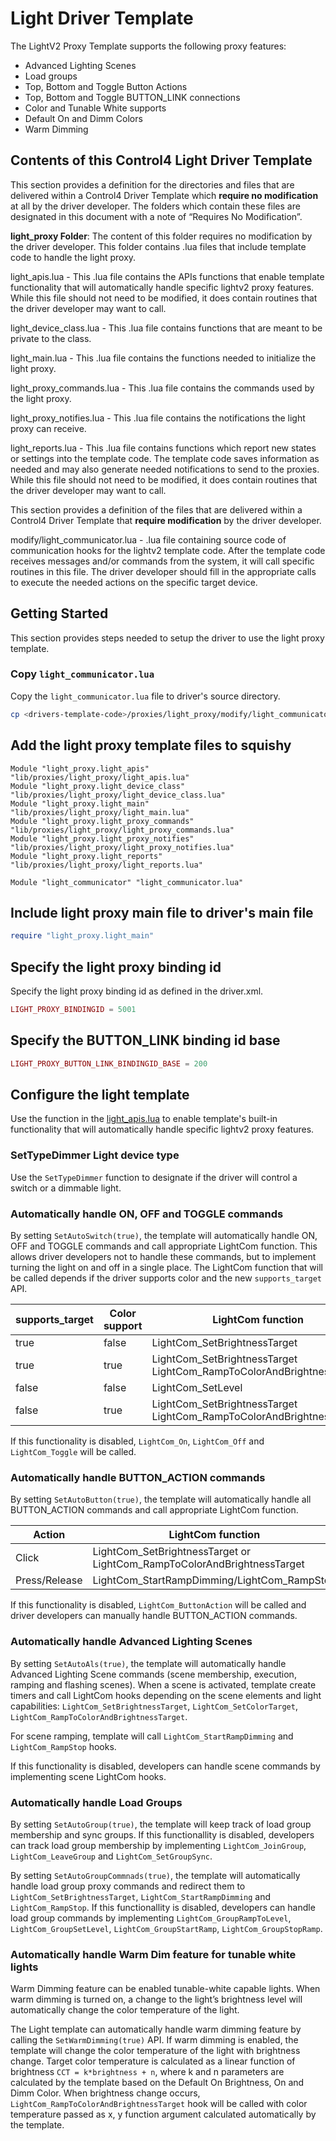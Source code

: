 # Light Driver Template

The LightV2 Proxy Template supports the following proxy features:

- Advanced Lighting Scenes
- Load groups
- Top, Bottom and Toggle Button Actions
- Top, Bottom and Toggle BUTTON_LINK connections
- Color and Tunable White supports
- Default On and Dimm Colors
- Warm Dimming


## Contents of this Control4 Light Driver Template

This section provides a definition for the directories and files that are delivered within a Control4 Driver Template which **require no modification** at all by the driver developer. The folders which contain these files are designated in this document with a note of “Requires No Modification”.

**light_proxy Folder**: The content of this folder requires no modification by the driver developer. This folder contains .lua files that include template code to handle the light proxy.

light\_apis.lua - This .lua file contains the APIs functions that enable template functionality that will automatically handle specific lightv2 proxy features. While this file should not need to be modified, it does contain routines that the driver developer may want to call.

light\_device\_class.lua - This .lua file contains functions that are meant to be private to the class.

light\_main.lua - This .lua file contains the functions needed to initialize the light proxy.

light\_proxy\_commands.lua - This .lua file contains the commands used by the light proxy.

light\_proxy\_notifies.lua - This .lua file contains the notifications the light proxy can receive.

light\_reports.lua - This .lua file contains functions which report new states or settings into the template code. The template code saves information as needed and may also generate needed notifications to send to the proxies. While this file should not need to be modified, it does contain routines that the driver developer may want to call.

This section provides a definition of the files that are delivered within a Control4 Driver Template that **require modification** by the driver developer.

modify/light\_communicator.lua - .lua file containing source code of communication hooks for the lightv2 template code. After the template code receives messages and/or commands from the system, it will call specific routines in this file. The driver developer should fill in the appropriate calls to execute the needed actions on the specific target device.


## Getting Started

This section provides steps needed to setup the driver to use the light proxy template.


### Copy `light_communicator.lua`

Copy the `light_communicator.lua` file to driver's source directory.

```sh
cp <drivers-template-code>/proxies/light_proxy/modify/light_communicator.lua <driver's source dir>
```

## Add the light proxy template files to squishy

```
Module "light_proxy.light_apis" "lib/proxies/light_proxy/light_apis.lua"
Module "light_proxy.light_device_class" "lib/proxies/light_proxy/light_device_class.lua"
Module "light_proxy.light_main" "lib/proxies/light_proxy/light_main.lua"
Module "light_proxy.light_proxy_commands" "lib/proxies/light_proxy/light_proxy_commands.lua"
Module "light_proxy.light_proxy_notifies" "lib/proxies/light_proxy/light_proxy_notifies.lua"
Module "light_proxy.light_reports" "lib/proxies/light_proxy/light_reports.lua"

Module "light_communicator" "light_communicator.lua"
```


## Include light proxy main file to driver's main file

```lua
require "light_proxy.light_main"
```


## Specify the light proxy binding id

Specify the light proxy binding id as defined in the driver.xml.

```lua
LIGHT_PROXY_BINDINGID = 5001
```


## Specify the BUTTON_LINK binding id base

```lua
LIGHT_PROXY_BUTTON_LINK_BINDINGID_BASE = 200
```


## Configure the light template

Use the function in the [light_apis.lua](./light_apis.lua) to enable template's built-in functionality that will automatically handle specific lightv2 proxy features.


### SetTypeDimmer Light device type

Use the `SetTypeDimmer` function to designate if the driver will control a switch or a dimmable light.

### Automatically handle ON, OFF and TOGGLE commands

By setting `SetAutoSwitch(true)`, the template will automatically handle ON, OFF and TOGGLE commands and call appropriate LightCom function. This allows driver developers not to handle these commands, but to implement turning the light on and off in a single place. The LightCom function that will be called depends if the driver supports color and the new `supports_target` API.

| supports_target | Color support | LightCom function |
| --------------- | --------------| ----------------- |
| true | false | LightCom_SetBrightnessTarget       |
| true | true | LightCom_SetBrightnessTarget<br/>LightCom_RampToColorAndBrightnessTarget |
| false | false | LightCom_SetLevel |
| false | true | LightCom_SetBrightnessTarget<br/>LightCom_RampToColorAndBrightnessTarget |

If this functionality is disabled, `LightCom_On`, `LightCom_Off` and `LightCom_Toggle` will be called.


### Automatically handle BUTTON_ACTION commands

By setting `SetAutoButton(true)`, the template will automatically handle all BUTTON_ACTION commands and call appropriate LightCom function.

| Action | LightCom function |
| --------------- | --------------|
| Click |  LightCom_SetBrightnessTarget or LightCom_RampToColorAndBrightnessTarget |
| Press/Release |  LightCom_StartRampDimming/LightCom_RampStop |

If this functionality is disabled, `LightCom_ButtonAction` will be called and driver developers can manually handle BUTTON_ACTION commands.


### Automatically handle Advanced Lighting Scenes

By setting `SetAutoAls(true)`, the template will automatically handle Advanced Lighting Scene commands (scene membership, execution, ramping and flashing scenes). When a scene is activated, template create timers and call LightCom hooks depending on the scene elements and light capabilities: `LightCom_SetBrightnessTarget`, `LightCom_SetColorTarget`, `LightCom_RampToColorAndBrightnessTarget`.

For scene ramping, template will call `LightCom_StartRampDimming` and `LightCom_RampStop` hooks.

If this functionality is disabled, developers can handle scene commands by implementing scene LightCom hooks.


### Automatically handle Load Groups

By setting `SetAutoGroup(true)`, the template will keep track of load group membership and sync groups. If this functionallity is disabled, developers can track load group membership by implementing `LightCom_JoinGroup`, `LightCom_LeaveGroup` and `LightCom_SetGroupSync`.

By setting `SetAutoGroupCommnads(true)`, the template will automatically handle load group proxy commands and redirect them to `LightCom_SetBrightnessTarget`, `LightCom_StartRampDimming` and `LightCom_RampStop`. If this functionallity is disabled, developers can handle load group commands by implementing `LightCom_GroupRampToLevel`, `LightCom_GroupSetLevel`, `LightCom_GroupStartRamp`, `LightCom_GroupStopRamp`.


### Automatically handle Warm Dim feature for tunable white lights

Warm Dimming feature can be enabled tunable-white capable lights. When warm dimming is turned on, a change to the light’s brightness level will automatically change the color temperature of the light.

The Light template can automatically handle warm dimming feature by calling the `SetWarmDimming(true)` API. If warm dimming is enabled, the template will change the color temperature of the light with brightness change. Target color temperature is calculated as a linear function of brightness `CCT = k*brightness + n`, where k and n parameters are calculated by the template based on the Default On Brightness, On and Dimm Color. When brightness change occurs, `LightCom_RampToColorAndBrightnessTarget` hook will be called with color temperature passed as x, y function argument calculated automatically by the template.
